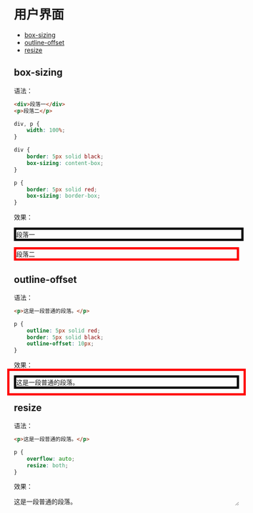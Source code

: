 # 用户界面

* [box-sizing](#box-sizing)
* [outline-offset](#outline-offset)
* [resize](#resize)

## box-sizing

语法：

```html
<div>段落一</div>
<p>段落二</p>
```

```css
div, p {
    width: 100%;
}

div {
    border: 5px solid black;
    box-sizing: content-box;
}

p {
    border: 5px solid red;
    box-sizing: border-box;
}
```

效果：

<div style="border: 5px solid black; width: 100%; box-sizing: content-box;">段落一</div>
<p style="border: 5px solid red; width: 100%; box-sizing: border-box;">段落二</p>

## outline-offset

语法：

```html
<p>这是一段普通的段落。</p>
```

```css
p {
    outline: 5px solid red;
    border: 5px solid black;
    outline-offset: 10px;
}
```

效果：

<p style="outline: 5px solid red; border: 5px solid black; outline-offset: 10px;">这是一段普通的段落。</p>

## resize

语法：

```html
<p>这是一段普通的段落。</p>
```

```css
p {
    overflow: auto;
    resize: both;
}
```

效果：

<p style="overflow: auto; resize: both;">这是一段普通的段落。</p>